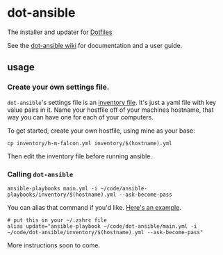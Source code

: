 # dot-ansible

The installer and updater for [Dotfiles](https://github.com/patrick-motard/dotfiles)

See the [dot-ansible wiki](https://github.com/patrick-motard/dot-ansible/wiki) for documentation and a user guide.

## usage

### Create your own settings file.
`dot-ansible`'s settings file is an [inventory file](https://docs.ansible.com/ansible/latest/user_guide/intro_inventory.html). It's just a yaml file with key value pairs in it. Name your hostfile off of your machines hostname, that way you can have one for each of your computers.

To get started, create your own hostfile, using mine as your base:

```
cp inventory/h-m-falcon.yml inventory/$(hostname).yml
```

Then edit the inventory file before running ansible.

### Calling `dot-ansible`

```
ansible-playbooks main.yml -i ~/code/ansible-playbooks/inventory/$(hostname).yml --ask-become-pass
```

You can alias that command if you'd like. [Here's an example](https://github.com/patrick-motard/dotfiles/blob/master/.zshrc#L155).

```
# put this in your ~/.zshrc file
alias update="ansible-playbook ~/code/dot-ansible/main.yml -i ~/code/dot-ansible/inventory/$(hostname).yml --ask-become-pass"
```

More instructions soon to come.
